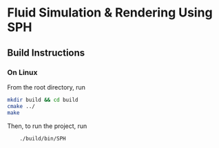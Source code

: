 # Fluid Simulation & Rendering Using SPH

## Build Instructions

### On Linux

From the root directory, run

```bash
mkdir build && cd build
cmake ../
make
```

Then, to run the project, run

```bash
    ./build/bin/SPH
```
